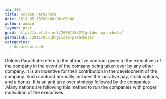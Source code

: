 ```yaml
---
id: 340
title: Golden Parachute
date: 2011-05-18T00:00:00+00:00
author: admin
layout: post
guid: http://acetile.net/2008/10/27/golden-parachute/
permalink: /2011/05/18/golden-parachute/
categories:
  - Uncategorized
---
```

Golden Parachute refers to the attractive contract given to the executives of the company in the event of the company being taken over by any other company. It is an incentive for their contribution in the development of the company. Such contract normally includes the lucrative pay, stock options, and a bonus. It is an anti take over strategy followed by the companies .Many nations are following this method to run the companies with proper motivation of the executives.